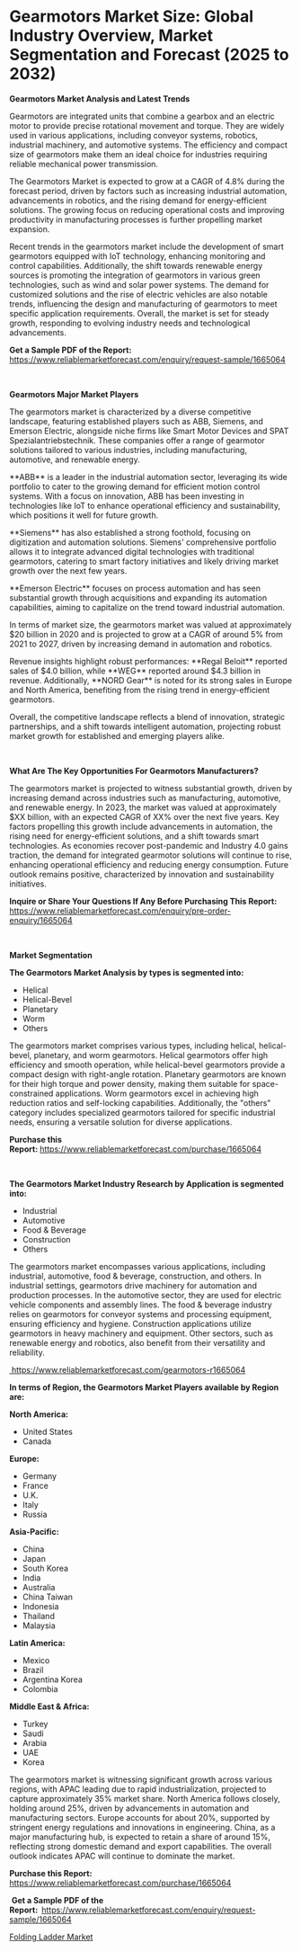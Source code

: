 <p><h1>Gearmotors Market Size: Global Industry Overview, Market Segmentation and Forecast (2025 to 2032)</h1></p><p><strong>Gearmotors Market Analysis and Latest Trends</strong></p>
<p><p>Gearmotors are integrated units that combine a gearbox and an electric motor to provide precise rotational movement and torque. They are widely used in various applications, including conveyor systems, robotics, industrial machinery, and automotive systems. The efficiency and compact size of gearmotors make them an ideal choice for industries requiring reliable mechanical power transmission.</p><p>The Gearmotors Market is expected to grow at a CAGR of 4.8% during the forecast period, driven by factors such as increasing industrial automation, advancements in robotics, and the rising demand for energy-efficient solutions. The growing focus on reducing operational costs and improving productivity in manufacturing processes is further propelling market expansion.</p><p>Recent trends in the gearmotors market include the development of smart gearmotors equipped with IoT technology, enhancing monitoring and control capabilities. Additionally, the shift towards renewable energy sources is promoting the integration of gearmotors in various green technologies, such as wind and solar power systems. The demand for customized solutions and the rise of electric vehicles are also notable trends, influencing the design and manufacturing of gearmotors to meet specific application requirements. Overall, the market is set for steady growth, responding to evolving industry needs and technological advancements.</p></p>
<p><strong>Get a Sample PDF of the Report:&nbsp;</strong> <a href="https://www.reliablemarketforecast.com/enquiry/request-sample/1665064?utm_campaign=2533&utm_medium=2&utm_source=Github&utm_content=ia&utm_term=06032025&utm_id=gearmotors">https://www.reliablemarketforecast.com/enquiry/request-sample/1665064</a></p>
<p>&nbsp;</p>
<p><strong>Gearmotors Major Market Players</strong></p>
<p><p>The gearmotors market is characterized by a diverse competitive landscape, featuring established players such as ABB, Siemens, and Emerson Electric, alongside niche firms like Smart Motor Devices and SPAT Spezialantriebstechnik. These companies offer a range of gearmotor solutions tailored to various industries, including manufacturing, automotive, and renewable energy.</p><p>**ABB** is a leader in the industrial automation sector, leveraging its wide portfolio to cater to the growing demand for efficient motion control systems. With a focus on innovation, ABB has been investing in technologies like IoT to enhance operational efficiency and sustainability, which positions it well for future growth.</p><p>**Siemens** has also established a strong foothold, focusing on digitization and automation solutions. Siemens' comprehensive portfolio allows it to integrate advanced digital technologies with traditional gearmotors, catering to smart factory initiatives and likely driving market growth over the next few years.</p><p>**Emerson Electric** focuses on process automation and has seen substantial growth through acquisitions and expanding its automation capabilities, aiming to capitalize on the trend toward industrial automation.</p><p>In terms of market size, the gearmotors market was valued at approximately $20 billion in 2020 and is projected to grow at a CAGR of around 5% from 2021 to 2027, driven by increasing demand in automation and robotics. </p><p>Revenue insights highlight robust performances: **Regal Beloit** reported sales of $4.0 billion, while **WEG** reported around $4.3 billion in revenue. Additionally, **NORD Gear** is noted for its strong sales in Europe and North America, benefiting from the rising trend in energy-efficient gearmotors. </p><p>Overall, the competitive landscape reflects a blend of innovation, strategic partnerships, and a shift towards intelligent automation, projecting robust market growth for established and emerging players alike.</p></p>
<p>&nbsp;</p>
<p><strong>What Are The Key Opportunities For Gearmotors Manufacturers?</strong></p>
<p><p>The gearmotors market is projected to witness substantial growth, driven by increasing demand across industries such as manufacturing, automotive, and renewable energy. In 2023, the market was valued at approximately $XX billion, with an expected CAGR of XX% over the next five years. Key factors propelling this growth include advancements in automation, the rising need for energy-efficient solutions, and a shift towards smart technologies. As economies recover post-pandemic and Industry 4.0 gains traction, the demand for integrated gearmotor solutions will continue to rise, enhancing operational efficiency and reducing energy consumption. Future outlook remains positive, characterized by innovation and sustainability initiatives.</p></p>
<p><strong>Inquire or Share Your Questions If Any Before Purchasing This Report:</strong> <a href="https://www.reliablemarketforecast.com/enquiry/pre-order-enquiry/1665064?utm_campaign=2533&utm_medium=2&utm_source=Github&utm_content=ia&utm_term=06032025&utm_id=gearmotors">https://www.reliablemarketforecast.com/enquiry/pre-order-enquiry/1665064</a></p>
<p>&nbsp;</p>
<p><strong>Market Segmentation</strong></p>
<p><strong>The Gearmotors Market Analysis by types is segmented into:</strong></p>
<p><ul><li>Helical</li><li>Helical-Bevel</li><li>Planetary</li><li>Worm</li><li>Others</li></ul></p>
<p><p>The gearmotors market comprises various types, including helical, helical-bevel, planetary, and worm gearmotors. Helical gearmotors offer high efficiency and smooth operation, while helical-bevel gearmotors provide a compact design with right-angle rotation. Planetary gearmotors are known for their high torque and power density, making them suitable for space-constrained applications. Worm gearmotors excel in achieving high reduction ratios and self-locking capabilities. Additionally, the "others" category includes specialized gearmotors tailored for specific industrial needs, ensuring a versatile solution for diverse applications.</p></p>
<p><strong>Purchase this Report:&nbsp;</strong><a href="https://www.reliablemarketforecast.com/purchase/1665064?utm_campaign=2533&utm_medium=2&utm_source=Github&utm_content=ia&utm_term=06032025&utm_id=gearmotors">https://www.reliablemarketforecast.com/purchase/1665064</a></p>
<p>&nbsp;</p>
<p><strong>The Gearmotors Market Industry Research by Application is segmented into:</strong></p>
<p><ul><li>Industrial</li><li>Automotive</li><li>Food & Beverage</li><li>Construction</li><li>Others</li></ul></p>
<p><p>The gearmotors market encompasses various applications, including industrial, automotive, food & beverage, construction, and others. In industrial settings, gearmotors drive machinery for automation and production processes. In the automotive sector, they are used for electric vehicle components and assembly lines. The food & beverage industry relies on gearmotors for conveyor systems and processing equipment, ensuring efficiency and hygiene. Construction applications utilize gearmotors in heavy machinery and equipment. Other sectors, such as renewable energy and robotics, also benefit from their versatility and reliability.</p></p>
<p><a href="https://www.reliablemarketforecast.com/gearmotors-r1665064?utm_campaign=2533&utm_medium=2&utm_source=Github&utm_content=ia&utm_term=06032025&utm_id=gearmotors">&nbsp;https://www.reliablemarketforecast.com/gearmotors-r1665064</a></p>
<p><strong>In terms of Region, the Gearmotors Market Players available by Region are:</strong></p>
<p>
    <p> <strong> North America: </strong>
        <ul>
            <li>United States</li>
            <li>Canada</li>
        </ul>
        </p> 
    <p> <strong> Europe: </strong>
        <ul>
            <li>Germany</li>
            <li>France</li>
            <li>U.K.</li>
            <li>Italy</li>
            <li>Russia</li>
        </ul>
        </p> 
    <p> <strong> Asia-Pacific: </strong>
        <ul>
            <li>China</li>
            <li>Japan</li>
            <li>South Korea</li>
            <li>India</li>
            <li>Australia</li>
            <li>China Taiwan</li>
            <li>Indonesia</li>
            <li>Thailand</li>
            <li>Malaysia</li>
        </ul>
        </p> 
    <p> <strong> Latin America: </strong>
        <ul>
            <li>Mexico</li>
            <li>Brazil</li>
            <li>Argentina Korea</li>
            <li>Colombia</li>
        </ul>
        </p> 
    <p> <strong> Middle East & Africa: </strong>
        <ul>
            <li>Turkey</li>
            <li>Saudi</li>
            <li>Arabia</li>
            <li>UAE</li>
            <li>Korea</li>
        </ul>
    </p>
    </p>
<p><p>The gearmotors market is witnessing significant growth across various regions, with APAC leading due to rapid industrialization, projected to capture approximately 35% market share. North America follows closely, holding around 25%, driven by advancements in automation and manufacturing sectors. Europe accounts for about 20%, supported by stringent energy regulations and innovations in engineering. China, as a major manufacturing hub, is expected to retain a share of around 15%, reflecting strong domestic demand and export capabilities. The overall outlook indicates APAC will continue to dominate the market.</p></p>
<p><strong>Purchase this Report: </strong><a href="https://www.reliablemarketforecast.com/purchase/1665064?utm_campaign=2533&utm_medium=2&utm_source=Github&utm_content=ia&utm_term=06032025&utm_id=gearmotors">https://www.reliablemarketforecast.com/purchase/1665064</a></p>
<p>&nbsp;<strong>Get a Sample PDF of the Report:&nbsp;&nbsp;</strong><a href="https://www.reliablemarketforecast.com/enquiry/request-sample/1665064?utm_campaign=2533&utm_medium=2&utm_source=Github&utm_content=ia&utm_term=06032025&utm_id=gearmotors">https://www.reliablemarketforecast.com/enquiry/request-sample/1665064</a></p>
<p><strong></strong></p>
<p><p><a href="https://github.com/hillsmyung726/Market-Research-Report-List-1/blob/main/folding-ladder-market.md?utm_campaign=2533&utm_medium=2&utm_source=Github&utm_content=ia&utm_term=06032025&utm_id=gearmotors">Folding Ladder Market</a></p></p>